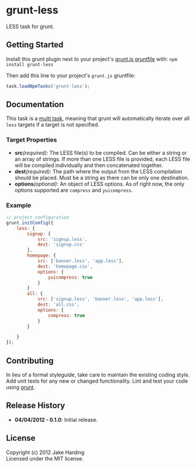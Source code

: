 # grunt-less

LESS task for grunt.

## Getting Started
Install this grunt plugin next to your project's [grunt.js gruntfile][getting_started] with: `npm install grunt-less`

Then add this line to your project's `grunt.js` gruntfile:

```javascript
task.loadNpmTasks('grunt-less');
```

[grunt]: https://github.com/cowboy/grunt
[getting_started]: https://github.com/cowboy/grunt/blob/master/docs/getting_started.md

## Documentation
This task is a [multi task][types_of_tasks], meaning that grunt will automatically iterate over all `less` targets if a target is not specified.

### Target Properties
*   __src__*(required)*: The LESS file(s) to be compiled. Can be either a string or an array of strings. If more than one LESS file is provided, each LESS file will be compiled individually and then concatenated together.
*   __dest__*(required)*: The path where the output from the LESS compilation should be placed. Must be a string as there can be only one destination.
*   __options__*(optional)*: An object of LESS options. As of right now, the only options supported are ```compress``` and ```yuicompress```.

### Example

```javascript
// project configuration
grunt.initConfig({
    less: {
        signup: {
            src: 'signup.less',
            dest: 'signup.css'
        },
        homepage: {
            src: ['banner.less', 'app.less'],
            dest: 'homepage.css',
            options: {
                yuicompress: true
            }
        }
        all: {
            src: ['signup.less', 'banner.less', 'app.less'],
            dest: 'all.css',
            options: {
                compress: true
            }
        }

    }
});
```

[types_of_tasks]: https://github.com/cowboy/grunt/blob/master/docs/types_of_tasks.md

## Contributing
In lieu of a formal styleguide, take care to maintain the existing coding style. Add unit tests for any new or changed functionality. Lint and test your code using [grunt][grunt].

## Release History
*   __04/04/2012 - 0.1.0__: Initial release.

## License
Copyright (c) 2012 Jake Harding  
Licensed under the MIT license.
